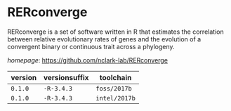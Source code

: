 # RERconverge

RERconverge is a set of software written in R that  estimates the correlation between relative evolutionary rates of  genes and the evolution of a convergent binary or continuous trait  across a phylogeny.

*homepage*: <https://github.com/nclark-lab/RERconverge>

version | versionsuffix | toolchain
--------|---------------|----------
``0.1.0`` | ``-R-3.4.3`` | ``foss/2017b``
``0.1.0`` | ``-R-3.4.3`` | ``intel/2017b``

